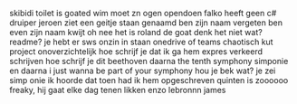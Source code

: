 skibidi toilet is goated 
wim moet zn ogen opendoen
falko heeft geen c#
druiper
jeroen ziet een geitje staan genaamd ben zijn naam vergeten ben even zijn naam kwijt oh nee het is roland de goat
denk het niet
wat? readme?
je hebt er sws onzin in staan
onedrive of teams
chaotisch kut project onoverzichtelijk
hoe schrijf je dat
ik ga hem expres verkeerd schrijven
hoe schrijf je dit
beethoven daarna the tenth symphony
simponie
en daarna i just wanna be part of your symphony
hou je bek
wat?
je zei simp onie
ik hoorde dat toen had ik hem opgeschreven
quinten is zoooooo freaky, hij gaat elke dag tenen likken enzo
lebronnn james
